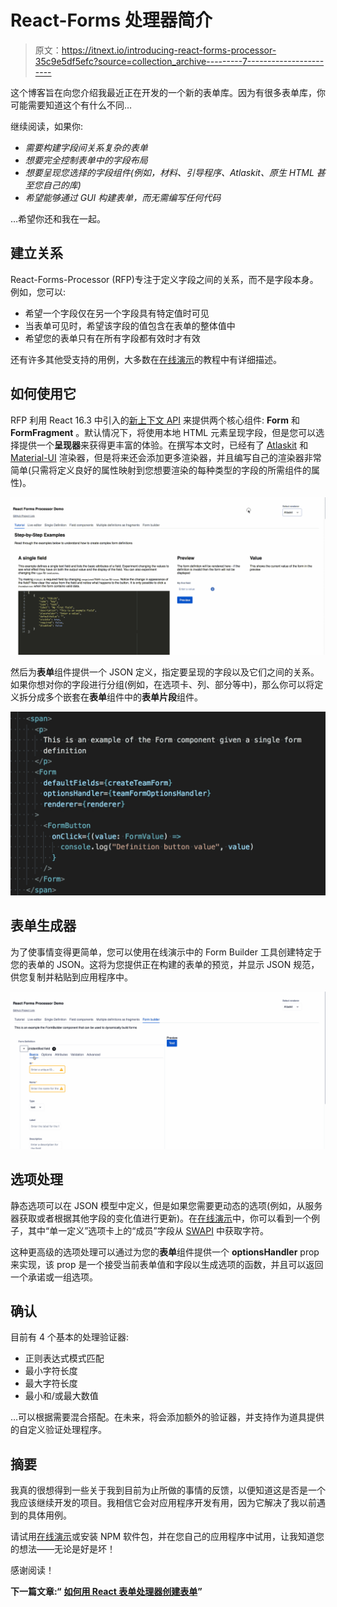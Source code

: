 # React-Forms 处理器简介

> 原文：<https://itnext.io/introducing-react-forms-processor-35c9e5df5efc?source=collection_archive---------7----------------------->

这个博客旨在向您介绍我最近正在开发的一个新的表单库。因为有很多表单库，你可能需要知道这个有什么不同…

继续阅读，如果你:

*   *需要构建字段间关系复杂的表单*
*   *想要完全控制表单中的字段布局*
*   *想要呈现您选择的字段组件(例如，材料、引导程序、Atlaskit、原生 HTML 甚至您自己的库)*
*   *希望能够通过 GUI 构建表单，而无需编写任何代码*

…希望你还和我在一起。

## 建立关系

React-Forms-Processor (RFP)专注于定义字段之间的关系，而不是字段本身。例如，您可以:

*   希望一个字段仅在另一个字段具有特定值时可见
*   当表单可见时，希望该字段的值包含在表单的整体值中
*   希望您的表单只有在所有字段都有效时才有效

还有许多其他受支持的用例，大多数在[在线演示](https://draperd.github.io/react-forms-processor/)的教程中有详细描述。

## 如何使用它

RFP 利用 React 16.3 中引入的[新上下文 API](https://reactjs.org/docs/context.html) 来提供两个核心组件: **Form** 和 **FormFragment** 。默认情况下，将使用本地 HTML 元素呈现字段，但是您可以选择提供一个**呈现器**来获得更丰富的体验。在撰写本文时，已经有了 [Atlaskit](https://atlaskit.atlassian.com/) 和 [Material-UI](https://material-ui.com/) 渲染器，但是将来还会添加更多渲染器，并且编写自己的渲染器非常简单(只需将定义良好的属性映射到您想要渲染的每种类型的字段的所需组件的属性)。

![](img/9d26cdf62fa3a04943be4e6f594b2dfb.png)

然后为**表单**组件提供一个 JSON 定义，指定要呈现的字段以及它们之间的关系。如果你想对你的字段进行分组(例如，在选项卡、列、部分等中)，那么你可以将定义拆分成多个嵌套在**表单**组件中的**表单片段**组件。

![](img/ca75687d135ad7ee81d86252fb64d31b.png)

## 表单生成器

为了使事情变得更简单，您可以使用在线演示中的 Form Builder 工具创建特定于您的表单的 JSON。这将为您提供正在构建的表单的预览，并显示 JSON 规范，供您复制并粘贴到应用程序中。

![](img/523245779c2961396d329b98d21ce9e8.png)

## 选项处理

静态选项可以在 JSON 模型中定义，但是如果您需要更动态的选项(例如，从服务器获取或者根据其他字段的变化值进行更新)。在[在线演示](https://draperd.github.io/react-forms-processor/)中，你可以看到一个例子，其中“单一定义”选项卡上的“成员”字段从 [SWAPI](https://swapi.co/) 中获取字符。

这种更高级的选项处理可以通过为您的**表单**组件提供一个 **optionsHandler** prop 来实现，该 prop 是一个接受当前表单值和字段以生成选项的函数，并且可以返回一个承诺或一组选项。

## 确认

目前有 4 个基本的处理验证器:

*   正则表达式模式匹配
*   最小字符长度
*   最大字符长度
*   最小和/或最大数值

…可以根据需要混合搭配。在未来，将会添加额外的验证器，并支持作为道具提供的自定义验证处理程序。

## 摘要

我真的很想得到一些关于我到目前为止所做的事情的反馈，以便知道这是否是一个我应该继续开发的项目。我相信它会对应用程序开发有用，因为它解决了我以前遇到的具体用例。

请试用[在线演示](https://draperd.github.io/react-forms-processor/)或安装 NPM 软件包，并在您自己的应用程序中试用，让我知道您的想法——无论是好是坏！

感谢阅读！

**下一篇文章:“** [**如何用 React 表单处理器创建表单**](https://medium.com/@dave.draper20/how-to-create-forms-with-the-react-forms-processor-9bcdd241f502)**”**
